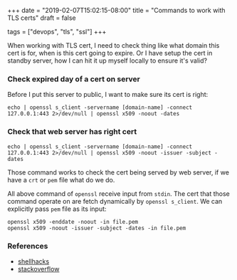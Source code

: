 +++
date = "2019-02-07T15:02:15-08:00"
title = "Commands to work with TLS certs"
draft = false

tags = ["devops", "tls", "ssl"]
+++

When working with TLS cert, I need to check thing like what domain this
cert is for, when is this cert going to expire. Or I have setup the cert
in standby server, how I can hit it up myself locally to ensure it's
valid?

### Check expired day of a cert on server

Before I put this server to public, I want to make sure its cert is
right:

```
echo | openssl s_client -servername [domain-name] -connect 127.0.0.1:443 2>/dev/null | openssl x509 -noout -dates
```

### Check that web server has right cert

```
echo | openssl s_client -servername [domain-name] -connect 127.0.0.1:443 2>/dev/null | openssl x509 -noout -issuer -subject -dates
```

Those command works to check the cert being served by web server, if we
have a `crt` or `pem` file what do we do.

All above command of `openssl` receive input from `stdin`. The cert that
those command operate on are fetch dynamically by `openssl s_client`. We
can explicitly pass `pem` file as its input:

```
openssl x509 -enddate -noout -in file.pem
openssl x509 -noout -issuer -subject -dates -in file.pem
```

### References

- [shellhacks](https://www.shellhacks.com/openssl-check-ssl-certificate-expiration-date/)
- [stackoverflow](https://stackoverflow.com/questions/21297853/how-to-determine-ssl-cert-expiration-date-from-a-pem-encoded-certificate)
